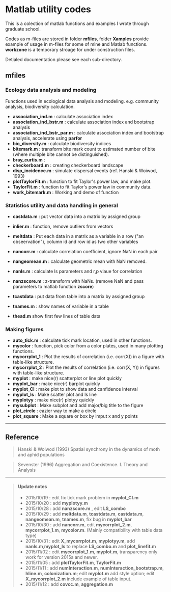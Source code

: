 # Matlab utility codes

This is a colection of matlab functions and examples I wrote through graduate school. 

Codes as m-files are stored in folder **mfiles**, folder **Xamples** provide example of usage in m-files for some of mine and Matlab functions. **workzone** is a temporary stroage for under construction files.

Detialed documentation please see each sub-directory.

## mfiles
### Ecology data analysis and modeling
Functions used in ecological data analysis and modeling. e.g. community analysis, biodiversity calculation.

* **association\_ind.m** : calculate association index
* **association\_ind\_bstr.m** :  calculate association index and bootstrap analysis
* **association\_ind\_bstr\_par.m** :  calculate association index and bootstrap analysis, accelerate using **parfor**
* **bio_diversity.m** : calculate biodiversity indices
* **bitemark.m** : transform bite mark count to estimated number of bite (where multiple bite cannot be distinguished).
* **bray_curtis.m** : 
* **checkerboard.m** : creating checkerboard landscape
* **disp_incidence.m** : simulate dispersal events (ref. Hanski & Woiwod, 1993)
* **plotTaylorFit.m** : function to fit Taylor's power law, and make plot.
* **TaylorFit.m** : function to fit Taylor's power law in community data.
* **work_bitemark.m** : Working and demo of function 
### Statistics utility and data handling in general
* **castdata.m** : put vector data into a matrix by assigned group
* **inlier.m** : function, remove outliers from vectors

* **meltdata** : Put each data in a matrix as a variable in a row ("an obseervation"), column id and row id as two other variables 
* **nancorr.m** : calculate correlation coefficient, ignore NaN in each pair
* **nangeomean.m** : calculate geometric mean with NaN removed. 
* **nanls.m** :  calculate ls parameters and r,p vlaue for correlation
* **nanzscore.m** : z-transform with NaNs. (remove NaN and pass parameters to matlab function **zscore**)
* **tcastdata** : put data from table into a matrix by assigned group
* **tnames.m** : show names of variable in a table
* **thead.m** show first few lines of table data 

### Making figures

* **auto_tick.m** : calculate tick mark location, used in other functions. 
* **mycolor** : function, pick color from a color plates, used in many plotting functions.
* **mycorrplot_1** : Plot the results of correlation (i.e. corr(X)) in a figure with table-like structure.
* **mycorrplot_2** : Plot the results of correlation (i.e. corr(X, Y)) in figures with table-like structure.
* **myplot** : make nice(r) scatterplot or line plot quickly
* **myplot_bar** :  make nice(r) barplot quickly
* **myplot_CI** : make plot to show data and canfidence interval 
* **myplot_ls** : Make scatter plot and ls line
* **myplotyy** : make nice(r) plotyy quickly
* **mysubplot** : Make subplot and add major/big title to the figure
* **plot_circle** : eazier way to make a circle
* **plot_square** : Make a square or box by imput x and y points


---
## Reference
>Hanski & Woiwod (1993) Spatial synchrony in the dynamics of moth and aphid populations

>Sevenster (1996) Aggregation and Coexistence. I. Theory and Analysis

---
>#### Update notes
> * 2015/10/19 : edit fix tick mark problem in **myplot_CI.m**
> * 2015/10/20 : add **myplotyy.m**
> * 2015/10/28 : add **nanzscore.m** , edit **LS_combo**
> * 2015/10/29 : add **meltdata.m**, **tcastdata.m**, **castdata.m**,  **nangeomean.m**, **tnames.m**, fix bug in **myplot_bar**
> * 2015/10/30 : add **nancorr.m**, edit **mycorrplot_2.m**, **mycorrplot\_1.m**, **mycolor.m**. (Mainly compatibility with table data type)
> * 2015/10/31 : edit **X\_mycorrplot.m**, **myplotyy.m**, add **nanls.m**,**myplot\_ls** to replace **LS\_combo.m** and **plot\_linefit.m**
> * 2015/11/02 : edit  **mycorrplot_1.m**, **myplot.m**, transparency only work for version 2015a and newer.
> * 2015/11/05 : add **plotTaylorFit.m**, **TaylorFit.m**
> * 2015/11/11 : add **numInteraction.m**, **numInteraction_bootstrap.m**, **hline.m**, **colonization.m**; edit **myplot.m** add style option; edit **X_mycorrplot_2.m** include example of table input.
> * 2015/11/12 : add **covcc.m**, **aggregation.m**
